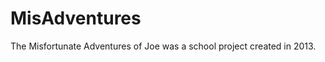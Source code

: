 MisAdventures
=============

The Misfortunate Adventures of Joe was a school project created in 2013. 
